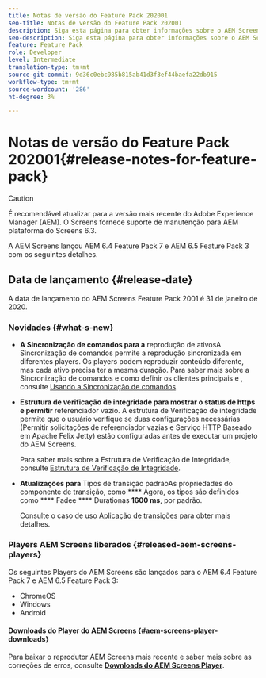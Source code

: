 ```yaml
---
title: Notas de versão do Feature Pack 202001
seo-title: Notas de versão do Feature Pack 202001
description: Siga esta página para obter informações sobre o AEM Screens Feature Pack 2001 lançado em 31 de janeiro de 2020.
seo-description: Siga esta página para obter informações sobre o AEM Screens Feature Pack 2001 lançado em 31 de janeiro de 2020.
feature: Feature Pack
role: Developer
level: Intermediate
translation-type: tm+mt
source-git-commit: 9d36c0ebc985b815ab41d3f3ef44baefa22db915
workflow-type: tm+mt
source-wordcount: '286'
ht-degree: 3%

---
```



# Notas de versão do Feature Pack 202001{#release-notes-for-feature-pack}

>[!CAUTION]
>
>É recomendável atualizar para a versão mais recente do Adobe Experience Manager (AEM). O Screens fornece suporte de manutenção para AEM plataforma do Screens 6.3.

A AEM Screens lançou AEM 6.4 Feature Pack 7 e AEM 6.5 Feature Pack 3 com os seguintes detalhes.

## Data de lançamento {#release-date}

A data de lançamento do AEM Screens Feature Pack 2001 é 31 de janeiro de 2020.

### Novidades {#what-s-new}

* **A Sincronização de comandos para a**
reprodução de ativosA Sincronização de comandos permite a reprodução sincronizada em diferentes players. Os players podem reproduzir conteúdo diferente, mas cada ativo precisa ter a mesma duração.
Para saber mais sobre a Sincronização de comandos e como definir os clientes principais e , consulte [Usando a Sincronização de comandos](using-command-sync.md).

* **Estrutura de verificação de integridade para mostrar o status de https e permitir**
referenciador vazio. A estrutura de Verificação de integridade permite que o usuário verifique se duas configurações necessárias (Permitir solicitações de referenciador vazias e Serviço HTTP Baseado em Apache Felix Jetty) estão configuradas antes de executar um projeto do AEM Screens.

   Para saber mais sobre a Estrutura de Verificação de Integridade, consulte [Estrutura de Verificação de Integridade](/help/user-guide/configuring-screens-introduction.md#health-check-framework).

* **Atualizações para**
Tipos de transição padrãoAs propriedades do componente de transição, como 
**** Agora, os tipos são definidos como  **** Fadee  **** Durationas  **1600 ms**, por padrão.

   Consulte o caso de uso [Aplicação de transições](/help/user-guide/applying-transitions.md) para obter mais detalhes.


### Players AEM Screens liberados {#released-aem-screens-players}

Os seguintes Players do AEM Screens são lançados para o AEM 6.4 Feature Pack 7 e AEM 6.5 Feature Pack 3:

* ChromeOS
* Windows
* Android

#### Downloads do Player do AEM Screens {#aem-screens-player-downloads}

Para baixar o reprodutor AEM Screens mais recente e saber mais sobre as correções de erros, consulte [**Downloads do AEM Screens Player**](https://download.macromedia.com/screens/).
